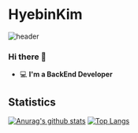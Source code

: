 # HyebinKim
![header](https://capsule-render.vercel.app/api?type=wave&color=gradient&height=300&section=header&text=Welcome%20to%20HyebinKim's%20GitHub%20👋&fontSize=40)

### Hi there 👋   

 - 💻   **I'm a BackEnd Developer**    

## Statistics
  <div >
  
  [![Anurag's github stats](https://github-readme-stats.vercel.app/api?username=hbin99)](https://github.com/anuraghazra/github-readme-stats)
  [![Top Langs](https://github-readme-stats.vercel.app/api/top-langs/?username=hbin99&layout=compact)](https://github.com/anuraghazra/github-readme-stats)
  </div>
